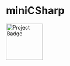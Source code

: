 # miniCSharp



<img src="https://ci.appveyor.com/api/projects/status/44l0mdxp8o45i9fd?svg=true" alt="Project Badge" width="100">
